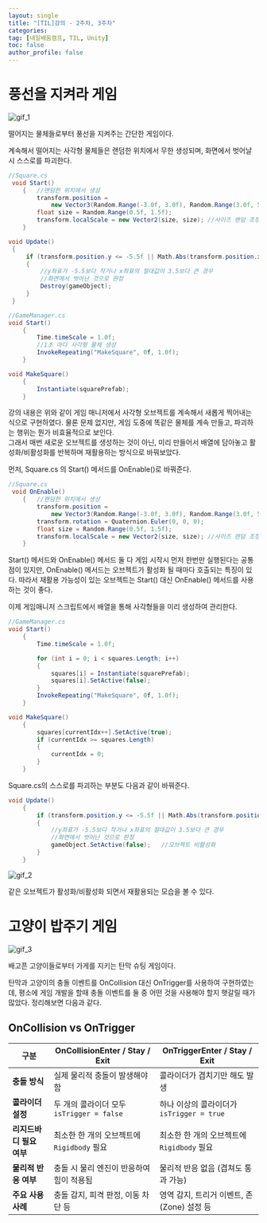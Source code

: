 ```yaml
---
layout: single
title: "[TIL]강의 - 2주차, 3주차"
categories:
tag: [내일배움캠프, TIL, Unity]
toc: false
author_profile: false
---
```


# 풍선을 지켜라 게임

![gif_1]({{site.url}}/images/2025-03-31-til/gif_1.gif)

떨어지는 물체들로부터 풍선을 지켜주는 간단한 게임이다.

계속해서 떨어지는 사각형 물체들은 랜덤한 위치에서 무한 생성되며, 화면에서 벗어날 시 스스로를 파괴한다.

```c#
//Square.cs
 void Start()
    {   //랜덤한 위치에서 생성
        transform.position =
            new Vector3(Random.Range(-3.0f, 3.0f), Random.Range(3.0f, 5.0f), 0);
        float size = Random.Range(0.5f, 1.5f);
        transform.localScale = new Vector2(size, size); //사이즈 랜덤 조정
    }

void Update()
 {
     if (transform.position.y <= -5.5f || Math.Abs(transform.position.x) >= 3.5f)
     {
         //y좌표가 -5.5보다 작거나 x좌표의 절대값이 3.5보다 큰 경우
         //화면에서 벗어난 것으로 판정
         Destroy(gameObject);
     }
 }
```

```c#
//GameManager.cs
void Start()
    {
        Time.timeScale = 1.0f;
        //1초 마다 사각형 물체 생성
        InvokeRepeating("MakeSquare", 0f, 1.0f);
    }

void MakeSquare()
    {
        Instantiate(squarePrefab);
    }

```

강의 내용은 위와 같이 게임 매니저에서 사각형 오브젝트를 계속해서 새롭게 찍어내는 식으로 구현하였다.
물론 문제 없지만, 게임 도중에 똑같은 물체를 계속 만들고, 파괴하는 행위는 뭔가 비효율적으로 보인다.<br/>
그래서 매번 새로운 오브젝트를 생성하는 것이 아닌, 미리 만들어서 배열에 담아놓고 활성화/비활성화를 반복하며 재활용하는 방식으로 바꿔보았다.

먼저, Square.cs 의 Start() 메서드를 OnEnable()로 바꿔준다.

```c#
//Square.cs
 void OnEnable()
    {   //랜덤한 위치에서 생성
        transform.position =
            new Vector3(Random.Range(-3.0f, 3.0f), Random.Range(3.0f, 5.0f), 0);
        transform.rotation = Quaternion.Euler(0, 0, 0);
        float size = Random.Range(0.5f, 1.5f);
        transform.localScale = new Vector2(size, size); //사이즈 랜덤 조정
    }
```

Start() 메서드와 OnEnable() 메서드 둘 다 게임 시작시 먼저 한번만 실행된다는 공통점이 있지만, OnEnable() 메서드는 오브젝트가 활성화 될 때마다 호출되는 특징이 있다. 따라서 재활용 가능성이 있는 오브젝트는 Start() 대신 OnEnable() 메서드를 사용하는 것이 좋다.
<br/>

이제 게임매니저 스크립트에서 배열을 통해 사각형들을 미리 생성하여 관리한다.

```c#
//GameManager.cs
void Start()
    {
        Time.timeScale = 1.0f;

        for (int i = 0; i < squares.Length; i++)
        {
            squares[i] = Instantiate(squarePrefab);
            squares[i].SetActive(false);
        }
        InvokeRepeating("MakeSquare", 0f, 1.0f);
    }

void MakeSquare()
    {
        squares[currentIdx++].SetActive(true);
        if (currentIdx >= squares.Length)
        {
            currentIdx = 0;
        }
    }
```

Square.cs의 스스로를 파괴하는 부분도 다음과 같이 바꿔준다.

```c#
void Update()
    {
        if (transform.position.y <= -5.5f || Math.Abs(transform.position.x) >= 3.5f)
        {
            //y좌표가 -5.5보다 작거나 x좌표의 절대값이 3.5보다 큰 경우
            //화면에서 벗어난 것으로 판정
            gameObject.SetActive(false);   //오브젝트 비활성화
        }
    }
```

![gif_2]({{site.url}}/images/2025-03-31-til/gif_2.gif)

같은 오브젝트가 활성화/비활성화 되면서 재활용되는 모습을 볼 수 있다.

# 고양이 밥주기 게임

![gif_3]({{site.url}}/images/2025-03-31-til/gif_3.gif)

배고픈 고양이들로부터 가게를 지키는 탄막 슈팅 게임이다. <br/>

탄막과 고양이의 충돌 이벤트를 OnCollision 대신 OnTrigger를 사용하여 구현하였는데, 평소에 게임 개발을 할때 충돌 이벤트를 둘 중 어떤 것을 사용해야 할지 햇갈릴 때가 많았다. 정리해보면 다음과 같다.

## OnCollision vs OnTrigger

| 구분                     | OnCollisionEnter / Stay / Exit             | OnTriggerEnter / Stay / Exit               |
| ------------------------ | ------------------------------------------ | ------------------------------------------ |
| **충돌 방식**            | 실제 물리적 충돌이 발생해야 함             | 콜라이더가 겹치기만 해도 발생              |
| **콜라이더 설정**        | 두 개의 콜라이더 모두 `isTrigger = false`  | 하나 이상의 콜라이더가 `isTrigger = true`  |
| **리지드바디 필요 여부** | 최소한 한 개의 오브젝트에 `Rigidbody` 필요 | 최소한 한 개의 오브젝트에 `Rigidbody` 필요 |
| **물리적 반응 여부**     | 충돌 시 물리 엔진이 반응하여 힘이 적용됨   | 물리적 반응 없음 (겹쳐도 통과 가능)        |
| **주요 사용 사례**       | 충돌 감지, 피격 판정, 이동 차단 등         | 영역 감지, 트리거 이벤트, 존(Zone) 설정 등 |
